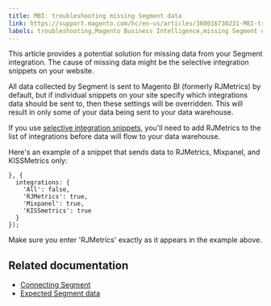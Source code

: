 ```yaml
---
title: MBI: troubleshooting missing Segment data
link: https://support.magento.com/hc/en-us/articles/360016730231-MBI-troubleshooting-missing-Segment-data
labels: troubleshooting,Magento Business Intelligence,missing Segment data
---
```


<p>This article provides a potential solution for missing data from your Segment integration. The cause of missing data might be the selective integration snippets on your website.</p>
<p>All data collected by Segment is sent to Magento BI (formerly RJMetrics) by default, but if individual snippets on your site specify which integrations data should be sent to, then these settings will be overridden. This will result in only some of your data being sent to your data warehouse.</p>
<p>If you use <a href="https://segment.com/docs/libraries/analytics.js/#selecting-integrations">selective integration snippets</a>, you'll need to add RJMetrics to the list of integrations before data will flow to your data warehouse.</p>
<p>Here's an example of a snippet that sends data to RJMetrics, Mixpanel, and KISSMetrics only:</p>
<pre><code class="language-json">}, {
  integrations: {
    'All': false,
    'RJMetrics': true,
    'Mixpanel': true,
    'KISSmetrics': true
  }
});
</code></pre>
<p>Make sure you enter 'RJMetrics' exactly as it appears in the example above.</p>
<h2>Related documentation</h2>
<ul>
<li><a href="https://support.magento.com/hc/en-us/articles/360016730531">Connecting Segment</a></li>
<li><a href="https://support.magento.com/hc/en-us/articles/360016504192">Expected Segment data</a></li>
</ul>